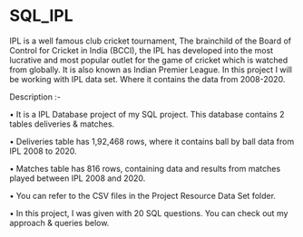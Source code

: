# SQL_IPL

IPL is a well famous club cricket tournament, The brainchild of the Board of Control for Cricket in India (BCCI), the IPL has developed into the most lucrative and most popular outlet for the game of cricket which is watched from globally. It is also known as Indian Premier League. In this project I will be working with IPL data set. Where it contains the data from 2008-2020.

Description :- 

•	It is a IPL Database project of my SQL project. This database contains 2 tables deliveries & matches.

•	Deliveries table has 1,92,468 rows, where it contains ball by ball data from IPL 2008 to 2020.

•	Matches table has 816 rows, containing data and results from matches played between IPL 2008 and 2020.

•	You can refer to the CSV files in the Project Resource Data Set folder.

•	In this project, I was given with 20 SQL questions. You can check out my approach & queries below.
